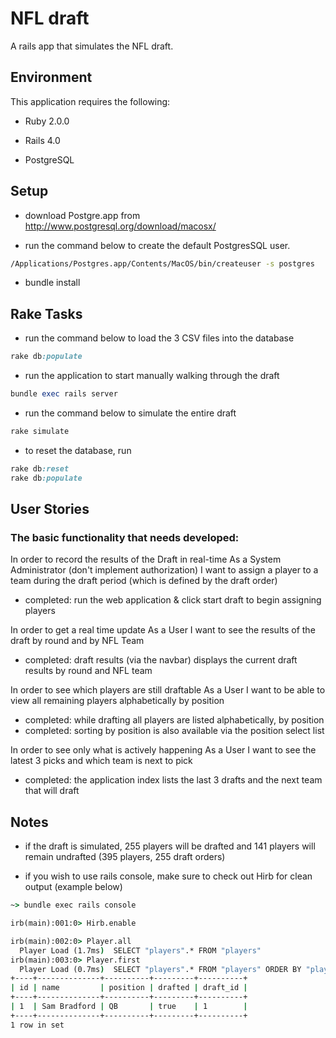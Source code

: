 # NFL draft

A rails app that simulates the NFL draft.

## Environment

This application requires the following:

* Ruby 2.0.0

* Rails 4.0

* PostgreSQL

## Setup

* download Postgre.app from http://www.postgresql.org/download/macosx/

* run the command below to create the default PostgresSQL user.

```bat
/Applications/Postgres.app/Contents/MacOS/bin/createuser -s postgres
```

* bundle install

## Rake Tasks

* run the command below to load the 3 CSV files into the database

```ruby
rake db:populate
```

* run the application to start manually walking through the draft

```ruby
bundle exec rails server
```

* run the command below to simulate the entire draft

```ruby
rake simulate
```

* to reset the database, run

```ruby
rake db:reset
rake db:populate
```

## User Stories

### The basic functionality that needs developed:

  In order to record the results of the Draft in real-time
  As a System Administrator (don't implement authorization)
  I want to assign a player to a team during the draft period
  (which is defined by the draft order)

  * completed: run the web application & click start draft to begin assigning players

  In order to get a real time update
  As a User
  I want to see the results of the draft by round and by NFL Team

  * completed: draft results (via the navbar) displays the current draft results by round and NFL team

  In order to see which players are still draftable
  As a User
  I want to be able to view all remaining players alphabetically by position

  * completed: while drafting all players are listed alphabetically, by position
  * completed: sorting by position is also available via the position select list

  In order to see only what is actively happening
  As a User
  I want to see the latest 3 picks and which team is next to pick

  * completed: the application index lists the last 3 drafts and the next team that will draft

## Notes

* if the draft is simulated, 255 players will be drafted and 141 players will remain undrafted (395 players, 255 draft orders)

* if you wish to use rails console, make sure to check out Hirb for clean output (example below)

```bat
~> bundle exec rails console
```

```bat
irb(main):001:0> Hirb.enable
```

```bat
irb(main):002:0> Player.all
  Player Load (1.7ms)  SELECT "players".* FROM "players"
irb(main):003:0> Player.first
  Player Load (0.7ms)  SELECT "players".* FROM "players" ORDER BY "players"."id" ASC LIMIT 1
+----+--------------+----------+---------+----------+
| id | name         | position | drafted | draft_id |
+----+--------------+----------+---------+----------+
| 1  | Sam Bradford | QB       | true    | 1        |
+----+--------------+----------+---------+----------+
1 row in set
```
